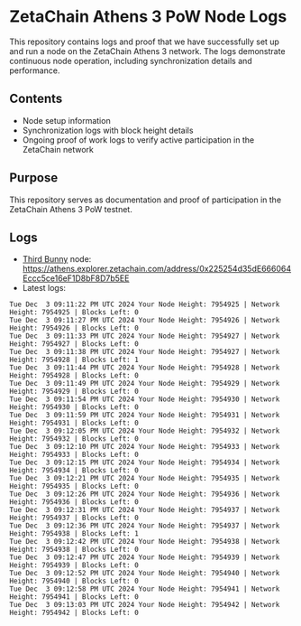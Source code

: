 # ZetaChain Athens 3 PoW Node Logs
This repository contains logs and proof that we have successfully set up and run a node on the ZetaChain Athens 3 network. The logs demonstrate continuous node operation, including synchronization details and performance.

## Contents
- Node setup information
- Synchronization logs with block height details
- Ongoing proof of work logs to verify active participation in the ZetaChain network

## Purpose
This repository serves as documentation and proof of participation in the ZetaChain Athens 3 PoW testnet.

## Logs

- [Third Bunny](https://thirdbunny.xyz/) node: https://athens.explorer.zetachain.com/address/0x225254d35dE666064Eccc5ce16eF1D8bF8D7b5EE
- Latest logs:
```
Tue Dec  3 09:11:22 PM UTC 2024 Your Node Height: 7954925 | Network Height: 7954925 | Blocks Left: 0
Tue Dec  3 09:11:27 PM UTC 2024 Your Node Height: 7954926 | Network Height: 7954926 | Blocks Left: 0
Tue Dec  3 09:11:33 PM UTC 2024 Your Node Height: 7954927 | Network Height: 7954927 | Blocks Left: 0
Tue Dec  3 09:11:38 PM UTC 2024 Your Node Height: 7954927 | Network Height: 7954928 | Blocks Left: 1
Tue Dec  3 09:11:44 PM UTC 2024 Your Node Height: 7954928 | Network Height: 7954928 | Blocks Left: 0
Tue Dec  3 09:11:49 PM UTC 2024 Your Node Height: 7954929 | Network Height: 7954929 | Blocks Left: 0
Tue Dec  3 09:11:54 PM UTC 2024 Your Node Height: 7954930 | Network Height: 7954930 | Blocks Left: 0
Tue Dec  3 09:11:59 PM UTC 2024 Your Node Height: 7954931 | Network Height: 7954931 | Blocks Left: 0
Tue Dec  3 09:12:05 PM UTC 2024 Your Node Height: 7954932 | Network Height: 7954932 | Blocks Left: 0
Tue Dec  3 09:12:10 PM UTC 2024 Your Node Height: 7954933 | Network Height: 7954933 | Blocks Left: 0
Tue Dec  3 09:12:15 PM UTC 2024 Your Node Height: 7954934 | Network Height: 7954934 | Blocks Left: 0
Tue Dec  3 09:12:21 PM UTC 2024 Your Node Height: 7954935 | Network Height: 7954935 | Blocks Left: 0
Tue Dec  3 09:12:26 PM UTC 2024 Your Node Height: 7954936 | Network Height: 7954936 | Blocks Left: 0
Tue Dec  3 09:12:31 PM UTC 2024 Your Node Height: 7954937 | Network Height: 7954937 | Blocks Left: 0
Tue Dec  3 09:12:36 PM UTC 2024 Your Node Height: 7954937 | Network Height: 7954938 | Blocks Left: 1
Tue Dec  3 09:12:42 PM UTC 2024 Your Node Height: 7954938 | Network Height: 7954938 | Blocks Left: 0
Tue Dec  3 09:12:47 PM UTC 2024 Your Node Height: 7954939 | Network Height: 7954939 | Blocks Left: 0
Tue Dec  3 09:12:52 PM UTC 2024 Your Node Height: 7954940 | Network Height: 7954940 | Blocks Left: 0
Tue Dec  3 09:12:58 PM UTC 2024 Your Node Height: 7954941 | Network Height: 7954941 | Blocks Left: 0
Tue Dec  3 09:13:03 PM UTC 2024 Your Node Height: 7954942 | Network Height: 7954942 | Blocks Left: 0
```
